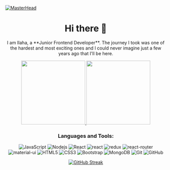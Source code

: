 [![MasterHead](https://www.tidyverse.org/blog/2018/10/rlang-0-3-0/rlang-0-3-0-wd.jpg)](https://github.com/frst1009/frst1009)
<h1 align="center">Hi there 👋</h1>

<p align="center">I am Ilaha, a **Junior Frontend Developer**. The journey I took was one of the hardest and most exciting ones and I could never imagine just a few years ago that I'll be here. </p>
<div align="center"><a href="https://github.com/anuraghazra/github-readme-stats">
  <img height=200 src="https://github-readme-stats.vercel.app/api?username=frst1009&theme=tokyonight&show_icons=true&hide=contribs,prs" />
</a><a href="https://github.com/anuraghazra/convoychat"><img height=200 src="https://github-readme-stats.vercel.app/api/top-langs?username=frst1009&theme=tokyonight&layout=compact&langs_count=8&card_width=200" /></a></div>

<div align="center"><h3>Languages and Tools:</h3>

![JavaScript](https://img.shields.io/badge/-JavaScript-black?style=flat-square&logo=javascript)
![Nodejs](https://img.shields.io/badge/-Nodejs-black?style=flat-square&logo=Node.js)
![React](https://img.shields.io/badge/-React-black?style=flat-square&logo=react)
![react](https://img.shields.io/badge/React-20232A?style=flat-square&logo=react&logoColor=61DAFB)
![redux](https://img.shields.io/badge/Redux-593D88?style=flat-square&logo=redux&logoColor=white)
![react-router](https://img.shields.io/badge/React_Router-CA4245?style=flat-square&logo=react-router&logoColor=white)
![material-ui](https://img.shields.io/badge/Material_UI-0081CB?style=flat-square&logo=mui&logoColor=white)
![HTML5](https://img.shields.io/badge/-HTML5-E34F26?style=flat-square&logo=html5&logoColor=white)
![CSS3](https://img.shields.io/badge/-CSS3-1572B6?style=flat-square&logo=css3)
![Bootstrap](https://img.shields.io/badge/-Bootstrap-563D7C?style=flat-square&logo=bootstrap)
![MongoDB](https://img.shields.io/badge/-MongoDB-black?style=flat-square&logo=mongodb)
![Git](https://img.shields.io/badge/-Git-black?style=flat-square&logo=git)
![GitHub](https://img.shields.io/badge/-GitHub-181717?style=flat-square&logo=github)
</div>

<div align="center">
  <a href="https://git.io/streak-stats">
    <img src="https://streak-stats.demolab.com/?user=frst1009&theme=tokyonight-duo" alt="GitHub Streak" />
  </a>
</div>
